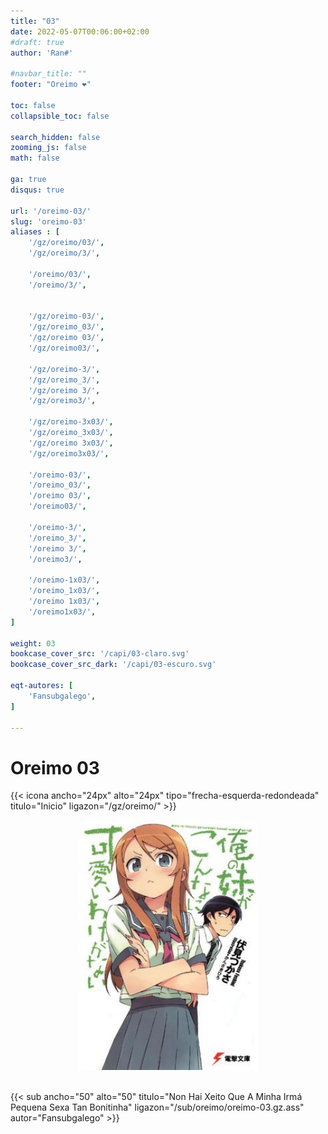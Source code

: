 ```yaml
---
title: "03"
date: 2022-05-07T00:06:00+02:00
#draft: true
author: 'Ran#'

#navbar_title: ""
footer: "Oreimo ❤️"

toc: false
collapsible_toc: false

search_hidden: false
zooming_js: false
math: false

ga: true
disqus: true

url: '/oreimo-03/'
slug: 'oreimo-03'
aliases : [
    '/gz/oreimo/03/',
    '/gz/oreimo/3/',

    '/oreimo/03/',
    '/oreimo/3/',


    '/gz/oreimo-03/',
    '/gz/oreimo_03/',
    '/gz/oreimo 03/',
    '/gz/oreimo03/',

    '/gz/oreimo-3/',
    '/gz/oreimo_3/',
    '/gz/oreimo 3/',
    '/gz/oreimo3/',

    '/gz/oreimo-3x03/',
    '/gz/oreimo_3x03/',
    '/gz/oreimo 3x03/',
    '/gz/oreimo3x03/',

    '/oreimo-03/',
    '/oreimo_03/',
    '/oreimo 03/',
    '/oreimo03/',

    '/oreimo-3/',
    '/oreimo_3/',
    '/oreimo 3/',
    '/oreimo3/',

    '/oreimo-1x03/',
    '/oreimo_1x03/',
    '/oreimo 1x03/',
    '/oreimo1x03/',
]

weight: 03
bookcase_cover_src: '/capi/03-claro.svg'
bookcase_cover_src_dark: '/capi/03-escuro.svg'

eqt-autores: [
    'Fansubgalego',
]

---
```


# Oreimo 03

{{< icona ancho="24px" alto="24px" tipo="frecha-esquerda-redondeada" titulo="Inicio" ligazon="/gz/oreimo/" >}}

<div style="text-align: center">
    <img height=400 title="oreimo" alt="oreimo" src="/portada/oreimo.jpg">
</div>

<br>

{{< sub ancho="50" alto="50" titulo="Non Hai Xeito Que A Minha Irmá Pequena Sexa Tan Bonitinha" ligazon="/sub/oreimo/oreimo-03.gz.ass" autor="Fansubgalego" >}}
